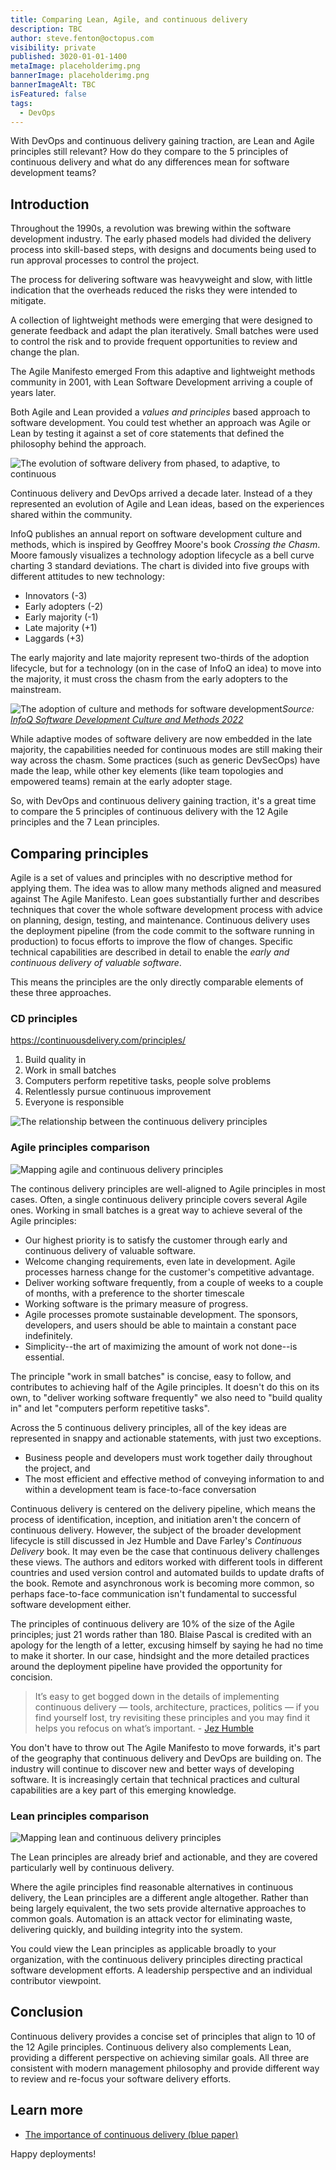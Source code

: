 ```yaml
---
title: Comparing Lean, Agile, and continuous delivery
description: TBC
author: steve.fenton@octopus.com
visibility: private
published: 3020-01-01-1400
metaImage: placeholderimg.png
bannerImage: placeholderimg.png
bannerImageAlt: TBC
isFeatured: false
tags: 
  - DevOps
---
```


With DevOps and continuous delivery gaining traction, are Lean and Agile principles still relevant? How do they compare to the 5 principles of continuous delivery and what do any differences mean for software development teams?

## Introduction

Throughout the 1990s, a revolution was brewing within the software development industry. The early phased models had divided the delivery process into skill-based steps, with designs and documents being used to run approval processes to control the project.

The process for delivering software was heavyweight and slow, with little indication that the overheads reduced the risks they were intended to mitigate.

A collection of lightweight methods were emerging that were designed to generate feedback and adapt the plan iteratively. Small batches were used to control the risk and to provide frequent opportunities to review and change the plan.

The Agile Manifesto emerged From this adaptive and lightweight methods community in 2001, with Lean Software Development arriving a couple of years later.

Both Agile and Lean provided a *values and principles* based approach to software development. You could test whether an approach was Agile or Lean by testing it against a set of core statements that defined the philosophy behind the approach.

![The evolution of software delivery from phased, to adaptive, to continuous](software-delivery-history-lean-agile.png)

Continuous delivery and DevOps arrived a decade later. Instead of a they represented an evolution of Agile and Lean ideas, based on the experiences shared within the community.

InfoQ publishes an annual report on software development culture and methods, which is inspired by Geoffrey Moore's book *Crossing the Chasm*. Moore famously visualizes a technology adoption lifecycle as a bell curve charting 3 standard deviations. The chart is divided into five groups with different attitudes to new technology:

- Innovators (-3)
- Early adopters (-2)
- Early majority (-1)
- Late majority (+1)
- Laggards (+3)

The early majority and late majority represent two-thirds of the adoption lifecycle, but for a technology (on in the case of InfoQ an idea) to move into the majority, it must cross the chasm from the early adopters to the mainstream.

![The adoption of culture and methods for software development](infoq-culture-and-methods-2022.jpg)*Source: [InfoQ Software Development Culture and Methods 2022](https://www.infoq.com/articles/culture-trends-2022/)*

While adaptive modes of software delivery are now embedded in the late majority, the capabilities needed for continuous modes are still making their way across the chasm. Some practices (such as generic DevSecOps) have made the leap, while other key elements (like team topologies and empowered teams) remain at the early adopter stage.

So, with DevOps and continuous delivery gaining traction, it's a great time to compare the 5 principles of continuous delivery with the 12 Agile principles and the 7 Lean principles.

## Comparing principles

Agile is a set of values and principles with no descriptive method for applying them. The idea was to allow many methods aligned and measured against The Agile Manifesto. Lean goes substantially further and describes techniques that cover the whole software development process with advice on planning, design, testing, and maintenance. Continuous delivery uses the deployment pipeline (from the code commit to the software running in production) to focus efforts to improve the flow of changes. Specific technical capabilities are described in detail to enable the *early and continuous delivery of valuable software*.

This means the principles are the only directly comparable elements of these three approaches.

### CD principles

https://continuousdelivery.com/principles/

1. Build quality in
1. Work in small batches
1. Computers perform repetitive tasks, people solve problems
1. Relentlessly pursue continuous improvement
1. Everyone is responsible

![The relationship between the continuous delivery principles](cd-principles.png)

### Agile principles comparison

![Mapping agile and continuous delivery principles](agile-continous-delivery.jpg)

The continous delivery principles are well-aligned to Agile principles in most cases. Often, a single continuous delivery principle covers several Agile ones. Working in small batches is a great way to achieve several of the Agile principles:

- Our highest priority is to satisfy the customer through early and continuous delivery of valuable software.
- Welcome changing requirements, even late in development. Agile processes harness change for the customer's competitive advantage.
- Deliver working software frequently, from a couple of weeks to a couple of months, with a preference to the shorter timescale
- Working software is the primary measure of progress.
- Agile processes promote sustainable development. The sponsors, developers, and users should be able to maintain a constant pace indefinitely.
- Simplicity--the art of maximizing the amount of work not done--is essential.

The principle "work in small batches" is concise, easy to follow, and contributes to achieving half of the Agile principles. It doesn't do this on its own, to "deliver working software frequently" we also need to "build quality in" and let "computers perform repetitive tasks".

Across the 5 continuous delivery principles, all of the key ideas are represented in snappy and actionable statements, with just two exceptions.

 - Business people and developers must work together daily throughout the project, and
 - The most efficient and effective method of conveying information to and within a development team is face-to-face conversation

Continuous delivery is centered on the delivery pipeline, which means the process of identification, inception, and initiation aren't the concern of continuous delivery. However, the subject of the broader development lifecycle is still discussed in Jez Humble and Dave Farley's *Continuous Delivery* book. It may even be the case that continuous delivery challenges these views. The authors and editors worked with different tools in different countries and used version control and automated builds to update drafts of the book. Remote and asynchronous work is becoming more common, so perhaps face-to-face communication isn't fundamental to successful software development either.

The principles of continuous delivery are 10% of the size of the Agile principles; just 21 words rather than 180. Blaise Pascal is credited with an apology for the length of a letter, excusing himself by saying he had no time to make it shorter. In our case, hindsight and the more detailed practices around the deployment pipeline have provided the opportunity for concision.

> It’s easy to get bogged down in the details of implementing continuous delivery — tools, architecture, practices, politics — if you find yourself lost, try revisiting these principles and you may find it helps you refocus on what’s important. - [Jez Humble](https://continuousdelivery.com/principles/)

You don't have to throw out The Agile Manifesto to move forwards, it's part of the geography that continuous delivery and DevOps are building on. The industry will continue to discover new and better ways of developing software. It is increasingly certain that technical practices and cultural capabilities are a key part of this emerging knowledge.

### Lean principles comparison

![Mapping lean and continuous delivery principles](lean-continous-delivery.jpg)

The Lean principles are already brief and actionable, and they are covered particularly well by continuous delivery.

Where the agile principles find reasonable alternatives in continuous delivery, the Lean principles are a different angle altogether. Rather than being largely equivalent, the two sets provide alternative approaches to common goals. Automation is an attack vector for eliminating waste, delivering quickly, and building integrity into the system.

You could view the Lean principles as applicable broadly to your organization, with the continuous delivery principles directing practical software development efforts. A leadership perspective and an individual contributor viewpoint.

## Conclusion

Continuous delivery provides a concise set of principles that align to 10 of the 12 Agile principles. Continuous delivery also complements Lean, providing a different perspective on achieving similar goals. All three are consistent with modern management philosophy and provide different way to review and re-focus your software delivery efforts.

## Learn more

- [The importance of continuous delivery (blue paper)](https://www.example.com/resource)

Happy deployments! 
